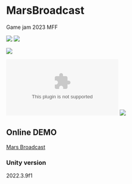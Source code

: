 # MarsBroadcast
Game jam 2023 MFF 

[![](https://img.shields.io/github/actions/workflow/status/EbrithilNogare/MarsBroadcast/buildGame.yml?style=for-the-badge&cacheSeconds=300)](https://ebrithilnogare.github.io/MarsBroadcast/)
[![](https://img.shields.io/github/last-commit/EbrithilNogare/MarsBroadcast/main?label=Last%20build&style=for-the-badge&logo=unity&cacheSeconds=300)](https://ebrithilnogare.github.io/MarsBroadcast/)

[![](https://img.shields.io/github/package-json/v/EbrithilNogare/MarsBroadcast/gh-pages?label=version&style=for-the-badge&cacheSeconds=300)](https://github.com/EbrithilNogare/MarsBroadcast/tree/gh-pages/Build)

[![](https://img.shields.io/github/size/EbrithilNogare/MarsBroadcast/Build/WebGL.wasm?branch=gh-pages&style=for-the-badge&label=Size%20of%20scripts&cacheSeconds=300)](https://github.com/EbrithilNogare/LucidityDungeon/tree/gh-pages/Build)
[![](https://img.shields.io/github/size/EbrithilNogare/MarsBroadcast/Build/WebGL.data?branch=gh-pages&style=for-the-badge&label=Size%20of%20data&cacheSeconds=300)](https://github.com/EbrithilNogare/LucidityDungeon/tree/gh-pages/Build)

## Online DEMO
[Mars Broadcast](https://ebrithilnogare.github.io/MarsBroadcast/)

### Unity version
2022.3.9f1
